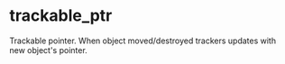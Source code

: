 # trackable_ptr
Trackable pointer. When object moved/destroyed trackers updates with new object's pointer.
